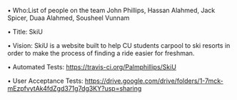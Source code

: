 • Who:List of people on the team
John Phillips, Hassan Alahmed, Jack Spicer, Duaa Alahmed, Sousheel Vunnam

• Title: SkiU

• Vision: SkiU is a website built to help CU students carpool to ski resorts in order to make the process of finding a ride easier for freshman.

• Automated Tests: https://travis-ci.org/Palmphillips/SkiU

• User Acceptance Tests: https://drive.google.com/drive/folders/1-7mck-mEzpfvytAk4fdZgd371g7dg3KY?usp=sharing
